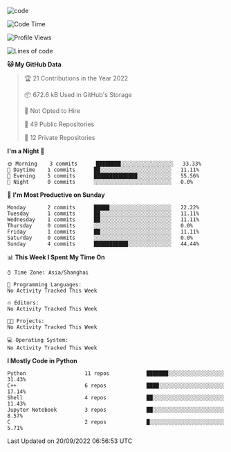 
<!--
**liuyaanng/liuyaanng** is a ✨ _special_ ✨ repository because its `README.md` (this file) appears on your GitHub profile.

Here are some ideas to get you started:

- 🔭 I’m currently working on ...
- 🌱 I’m currently learning ...
- 👯 I’m looking to collaborate on ...
- 🤔 I’m looking for help with ...
- 💬 Ask me about ...
- 📫 How to reach me: ...
- 😄 Pronouns: ...
- ⚡ Fun fact: ...
-->


![code](https://cdn.jsdelivr.net/gh/liuyaanng/liuyaanng@1.0/code.gif) 

<!--START_SECTION:waka-->
![Code Time](http://img.shields.io/badge/Code%20Time-228%20hrs%2035%20mins-blue)

![Profile Views](http://img.shields.io/badge/Profile%20Views-0-blue)

![Lines of code](https://img.shields.io/badge/From%20Hello%20World%20I%27ve%20Written-5%20Million%20lines%20of%20code-blue)

**🐱 My GitHub Data** 

> 🏆 21 Contributions in the Year 2022
 > 
> 📦 672.6 kB Used in GitHub's Storage 
 > 
> 🚫 Not Opted to Hire
 > 
> 📜 49 Public Repositories 
 > 
> 🔑 12 Private Repositories  
 > 
**I'm a Night 🦉** 

```text
🌞 Morning    3 commits      ████████░░░░░░░░░░░░░░░░░   33.33% 
🌆 Daytime    1 commits      ██░░░░░░░░░░░░░░░░░░░░░░░   11.11% 
🌃 Evening    5 commits      ██████████████░░░░░░░░░░░   55.56% 
🌙 Night      0 commits      ░░░░░░░░░░░░░░░░░░░░░░░░░   0.0%

```
📅 **I'm Most Productive on Sunday** 

```text
Monday       2 commits      █████░░░░░░░░░░░░░░░░░░░░   22.22% 
Tuesday      1 commits      ██░░░░░░░░░░░░░░░░░░░░░░░   11.11% 
Wednesday    1 commits      ██░░░░░░░░░░░░░░░░░░░░░░░   11.11% 
Thursday     0 commits      ░░░░░░░░░░░░░░░░░░░░░░░░░   0.0% 
Friday       1 commits      ██░░░░░░░░░░░░░░░░░░░░░░░   11.11% 
Saturday     0 commits      ░░░░░░░░░░░░░░░░░░░░░░░░░   0.0% 
Sunday       4 commits      ███████████░░░░░░░░░░░░░░   44.44%

```


📊 **This Week I Spent My Time On** 

```text
⌚︎ Time Zone: Asia/Shanghai

💬 Programming Languages: 
No Activity Tracked This Week

🔥 Editors: 
No Activity Tracked This Week

🐱‍💻 Projects: 
No Activity Tracked This Week

💻 Operating System: 
No Activity Tracked This Week

```

**I Mostly Code in Python** 

```text
Python                   11 repos            ███████░░░░░░░░░░░░░░░░░░   31.43% 
C++                      6 repos             ████░░░░░░░░░░░░░░░░░░░░░   17.14% 
Shell                    4 repos             ██░░░░░░░░░░░░░░░░░░░░░░░   11.43% 
Jupyter Notebook         3 repos             ██░░░░░░░░░░░░░░░░░░░░░░░   8.57% 
C                        2 repos             █░░░░░░░░░░░░░░░░░░░░░░░░   5.71%

```



 Last Updated on 20/09/2022 06:56:53 UTC
<!--END_SECTION:waka-->

